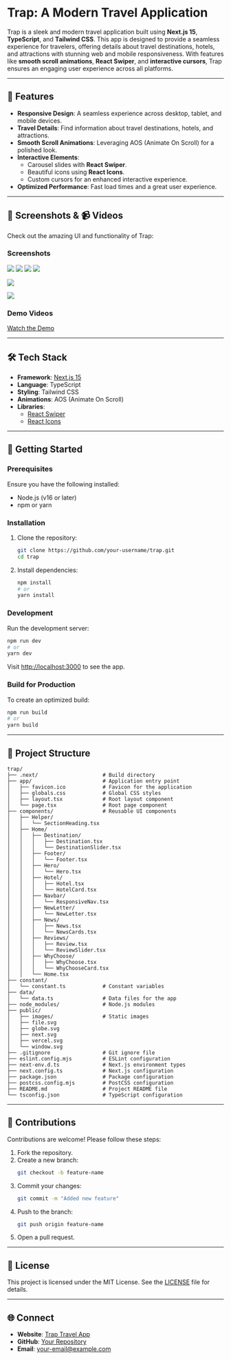 # Trap: A Modern Travel Application

Trap is a sleek and modern travel application built using **Next.js 15**, **TypeScript**, and **Tailwind CSS**. This app is designed to provide a seamless experience for travelers, offering details about travel destinations, hotels, and attractions with stunning web and mobile responsiveness. With features like **smooth scroll animations**, **React Swiper**, and **interactive cursors**, Trap ensures an engaging user experience across all platforms.

---

## 🌟 Features

- **Responsive Design**: A seamless experience across desktop, tablet, and mobile devices.
- **Travel Details**: Find information about travel destinations, hotels, and attractions.
- **Smooth Scroll Animations**: Leveraging AOS (Animate On Scroll) for a polished look.
- **Interactive Elements**:
  - Carousel slides with **React Swiper**.
  - Beautiful icons using **React Icons**.
  - Custom cursors for an enhanced interactive experience.
- **Optimized Performance**: Fast load times and a great user experience.

---

## 📸 Screenshots & 📹 Videos

Check out the amazing UI and functionality of Trap:

### Screenshots
![]("/public/Screenshots/image1.png")
![]("C:\Users\prart\OneDrive\Desktop\MyProjects\travelapprecordingsandimages\image2.png")
![]("C:\Users\prart\OneDrive\Desktop\MyProjects\travelapprecordingsandimages\image3.png")
![]("C:\Users\prart\OneDrive\Desktop\MyProjects\travelapprecordingsandimages\image4.png")

![]("C:\Users\prart\OneDrive\Desktop\MyProjects\travelapprecordingsandimages\image5.png")

![]("C:\Users\prart\OneDrive\Desktop\MyProjects\travelapprecordingsandimages\image6.png")


### Demo Videos
[Watch the Demo](./videos/trap_demo.mp4)

---

## 🛠️ Tech Stack

- **Framework**: [Next.js 15](https://nextjs.org/)
- **Language**: TypeScript
- **Styling**: Tailwind CSS
- **Animations**: AOS (Animate On Scroll)
- **Libraries**:
  - [React Swiper](https://swiperjs.com/react)
  - [React Icons](https://react-icons.github.io/react-icons/)
  

---

## 🚀 Getting Started

### Prerequisites
Ensure you have the following installed:
- Node.js (v16 or later)
- npm or yarn

### Installation
1. Clone the repository:
   ```bash
   git clone https://github.com/your-username/trap.git
   cd trap
   ```
2. Install dependencies:
   ```bash
   npm install
   # or
   yarn install
   ```

### Development
Run the development server:
```bash
npm run dev
# or
yarn dev
```
Visit [http://localhost:3000](http://localhost:3000) to see the app.

### Build for Production
To create an optimized build:
```bash
npm run build
# or
yarn build
```

---

## 📂 Project Structure

```
trap/
├── .next/                     # Build directory
├── app/                       # Application entry point
│   ├── favicon.ico            # Favicon for the application
│   ├── globals.css            # Global CSS styles
│   ├── layout.tsx             # Root layout component
│   └── page.tsx               # Root page component
├── components/                # Reusable UI components
│   ├── Helper/
│   │   └── SectionHeading.tsx
│   ├── Home/
│   │   ├── Destination/
│   │   │   ├── Destination.tsx
│   │   │   └── DestinationSlider.tsx
│   │   ├── Footer/
│   │   │   └── Footer.tsx
│   │   ├── Hero/
│   │   │   └── Hero.tsx
│   │   ├── Hotel/
│   │   │   ├── Hotel.tsx
│   │   │   └── HotelCard.tsx
│   │   ├── Navbar/
│   │   │   └── ResponsiveNav.tsx
│   │   ├── NewLetter/
│   │   │   └── NewLetter.tsx
│   │   ├── News/
│   │   │   ├── News.tsx
│   │   │   └── NewsCards.tsx
│   │   ├── Reviews/
│   │   │   ├── Review.tsx
│   │   │   └── ReviewSlider.tsx
│   │   ├── WhyChoose/
│   │   │   ├── WhyChoose.tsx
│   │   │   └── WhyChooseCard.tsx
│   │   └── Home.tsx
├── constant/
│   └── constant.ts            # Constant variables
├── data/
│   └── data.ts                # Data files for the app
├── node_modules/              # Node.js modules
├── public/
│   ├── images/                # Static images
│   ├── file.svg
│   ├── globe.svg
│   ├── next.svg
│   ├── vercel.svg
│   └── window.svg
├── .gitignore                 # Git ignore file
├── eslint.config.mjs          # ESLint configuration
├── next-env.d.ts              # Next.js environment types
├── next.config.ts             # Next.js configuration
├── package.json               # Package configuration
├── postcss.config.mjs         # PostCSS configuration
├── README.md                  # Project README file
└── tsconfig.json              # TypeScript configuration
```

---

## 🤝 Contributions
Contributions are welcome! Please follow these steps:
1. Fork the repository.
2. Create a new branch:
   ```bash
   git checkout -b feature-name
   ```
3. Commit your changes:
   ```bash
   git commit -m "Added new feature"
   ```
4. Push to the branch:
   ```bash
   git push origin feature-name
   ```
5. Open a pull request.

---

## 📜 License
This project is licensed under the MIT License. See the [LICENSE](./LICENSE) file for details.

---

## 🌐 Connect
- **Website**: [Trap Travel App](https://trap-travel-app.com)
- **GitHub**: [Your Repository](https://github.com/your-username/trap)
- **Email**: your-email@example.com

